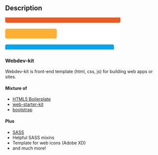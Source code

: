 ## Description

![Web kit](webdev-kit-logo.jpg)

### Webdev-kit
Webdev-kit is front-end template (html, css, js) for building web apps or sites.

#### Mixture of

* [HTML5 Boilerplate](https://github.com/h5bp/html5-boilerplate)
* [web-starter-kit](https://github.com/google/web-starter-kit)
* [bootstrap](https://github.com/twbs/bootstrap)

#### Plus

* [SASS](https://github.com/sass/sass)
* Helpful SASS mixins
* Template for web icons (Adobe XD)
* and much more!
